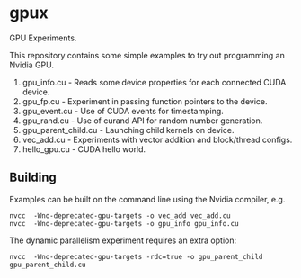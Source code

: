 # gpux
GPU Experiments.

This repository contains some simple examples to try out programming an Nvidia GPU.

1. gpu_info.cu         - Reads some device properties for each connected CUDA device.
2. gpu_fp.cu           - Experiment in passing function pointers to the device.
3. gpu_event.cu        - Use of CUDA events for timestamping.
4. gpu_rand.cu         - Use of curand API for random number generation. 
5. gpu_parent_child.cu - Launching child kernels on device. 
6. vec_add.cu          - Experiments with vector addition and block/thread configs.
7. hello_gpu.cu        - CUDA hello world. 

## Building

Examples can be built on the command line using the Nvidia compiler, e.g.
```
nvcc  -Wno-deprecated-gpu-targets -o vec_add vec_add.cu
nvcc  -Wno-deprecated-gpu-targets -o gpu_info gpu_info.cu
```
The dynamic parallelism experiment requires an extra option:
```
nvcc  -Wno-deprecated-gpu-targets -rdc=true -o gpu_parent_child gpu_parent_child.cu
```
